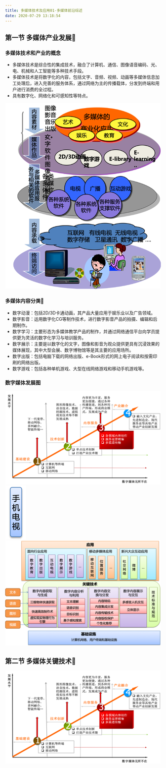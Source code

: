 ```yaml
---
title: 多媒体技术及应用01-多媒体前沿综述
date: 2020-07-29 13:18:54
---
```


## 第一节 多媒体产业发展

### 多媒体技术和产业的概念

- 多媒体技术是综合性的集成技术，融合了计算机、通信、图像语音编码、光、电、机械和人工智能等多种技术手段。
- 多媒体技术是将数字化的内容，包括文字、音频、视频、动画等多媒体信息加工处理后，进入完善的服务体系，通过网络为主的传播载体，分发到终端和用户进行消费的全过程。 
- 具有数字化、网络化和可感知性等特点。

![多媒体技术和产业的概念](./多媒体技术及应用01-多媒体前沿综述/多媒体技术和产业的概念.png)

### 多媒体内容分类

- 数字动漫：包括2D/3D卡通动画，其产品大量应用于娱乐业以及广告领域。 
- 数字影音：运用数字化CG等制作技术，进行数字影音产品的拍摄、编辑和后期制作。 
- 数字学习：主要形态为多媒体教学产品的制作，并通过网络通信平台向学员提供更为灵活的数字化学习与培训服务。 
- 数字展示：主要是以数字化的文字，图像和影音为观众提供更具有沉浸效果的媒体展现，其中大型会展、数字博物馆等是其主要的应用场所。 
- 数字出版：包括电脑下载的网络出版、e-Book形式的网上电子阅读和按需印刷的网络出版。 
- 数字游戏：包括各种单机游戏、大型在线网络游戏和移动手机游戏等。 

### 数字媒体发展图

![数字媒体发展图](./多媒体技术及应用01-多媒体前沿综述/数字媒体发展图.png)
![数字媒体内容制造](./多媒体技术及应用01-多媒体前沿综述/数字媒体内容制造.png)
![数字媒体应用](./多媒体技术及应用01-多媒体前沿综述/数字媒体应用.png)

## 第二节 多媒体关键技术


![数字媒体发展图](./多媒体技术及应用01-多媒体前沿综述/数字媒体发展图.png)